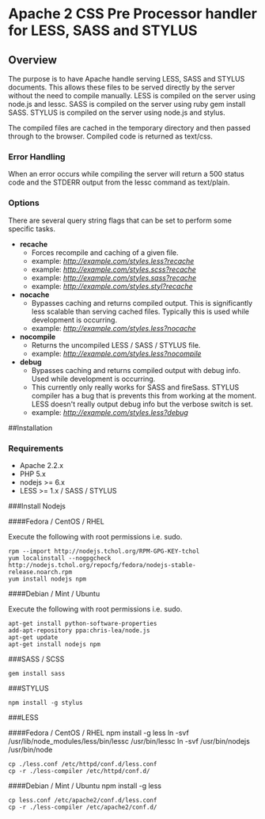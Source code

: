 # Apache 2 CSS Pre Processor handler for LESS, SASS and STYLUS

## Overview
The purpose is to have Apache handle serving LESS, SASS and STYLUS documents. This allows these files to be served directly by the server without the need to compile manually.
LESS is compiled on the server using node.js and lessc.
SASS is compiled on the server using ruby gem install SASS.
STYLUS is compiled on the server using node.js and stylus.

The compiled files are cached in the temporary directory and then passed through to the browser. Compiled code is returned as text/css.


### Error Handling
When an error occurs while compiling the server will return a 500 status code and the STDERR output from the lessc command as text/plain.


### Options
There are several query string flags that can be set to perform some specific tasks.

- **recache**
    * Forces recompile and caching of a given file.
    * example: *http://example.com/styles.less?recache*
    * example: *http://example.com/styles.scss?recache*
    * example: *http://example.com/styles.sass?recache*
    * example: *http://example.com/styles.styl?recache*
- **nocache**
    * Bypasses caching and returns compiled output. This is significantly less scalable than serving cached files. Typically this is used while development is occurring.
    * example: *http://example.com/styles.less?nocache*
- **nocompile**
    * Returns the uncompiled LESS / SASS / STYLUS file.
    * example: *http://example.com/styles.less?nocompile*
- **debug**
    * Bypasses caching and returns compiled output with debug info. Used while development is occurring.
    * This currently only really works for SASS and fireSass. STYLUS compiler has a bug that is prevents this from working at the moment. LESS doesn't really output debug info but the verbose switch is set.
    * example: *http://example.com/styles.less?debug*

##Installation

### Requirements
- Apache 2.2.x
- PHP 5.x
- nodejs >= 6.x
- LESS >= 1.x / SASS / STYLUS

###Install Nodejs

####Fedora / CentOS / RHEL

Execute the following with root permissions i.e. sudo.

    rpm --import http://nodejs.tchol.org/RPM-GPG-KEY-tchol
    yum localinstall --nogpgcheck http://nodejs.tchol.org/repocfg/fedora/nodejs-stable-release.noarch.rpm
    yum install nodejs npm


####Debian / Mint / Ubuntu

Execute the following with root permissions i.e. sudo.

    apt-get install python-software-properties
    add-apt-repository ppa:chris-lea/node.js
    apt-get update
    apt-get install nodejs npm

###SASS / SCSS

    gem install sass

###STYLUS

    npm install -g stylus

###LESS

####Fedora / CentOS / RHEL
    npm install -g less
    ln -svf /usr/lib/node_modules/less/bin/lessc /usr/bin/lessc
    ln -svf /usr/bin/nodejs /usr/bin/node

    cp ./less.conf /etc/httpd/conf.d/less.conf
    cp -r ./less-compiler /etc/httpd/conf.d/

####Debian / Mint / Ubuntu
    npm install -g less

    cp less.conf /etc/apache2/conf.d/less.conf
    cp -r ./less-compiler /etc/apache2/conf.d/




